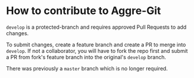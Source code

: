 # How to contribute to Aggre-Git


`develop` is a protected-branch and requires approved Pull Requests to add changes.

To submit changes, create a feature branch and create a PR to merge into `develop`. If not a collaborator, you will have to fork the repo first and submit a PR from fork's feature branch into the original's `develop` branch.

There was previously a `master` branch which is no longer required.

